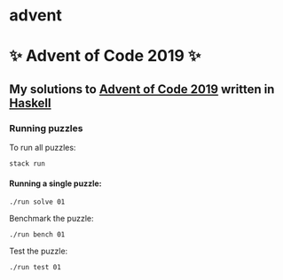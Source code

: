 # advent
# ✨ Advent of Code 2019 ✨

## My solutions to [Advent of Code 2019](https://adventofcode.com/2019/) written in [Haskell](https://www.haskell.org/)

### Running puzzles

To run all puzzles:

```
stack run
```

#### Running a single puzzle:

```
./run solve 01
```

Benchmark the puzzle:

```
./run bench 01
```

Test the puzzle:

```
./run test 01
```
